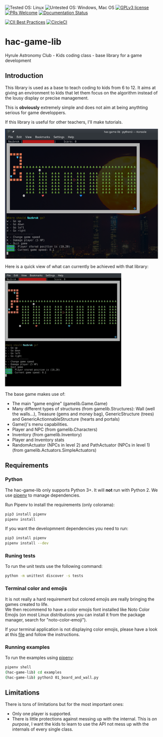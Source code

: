 ![Tested OS: Linux](https://img.shields.io/badge/Tested%20OS-Linux-green.svg "Tested OS: Linux")
![Untested OS: Windows, Mac OS](https://img.shields.io/badge/Untested%20OS-Windows,Mac%20OS-important.svg "Untested OS: Windows, Mac OS")
[![GPLv3 license](https://img.shields.io/badge/License-GPLv3-blue.svg)](http://perso.crans.org/besson/LICENSE.html)
[![PRs Welcome](https://img.shields.io/badge/PRs-welcome-brightgreen.svg)](http://makeapullrequest.com)
[![Documentation Status](https://readthedocs.org/projects/hac-game-lib/badge/?version=latest)](http://hac-game-lib.readthedocs.io/?badge=latest)
<!-- [![Known Vulnerabilities](https://snyk.io/test/github/arnauddupuis/hac-game-lib/badge.svg)](https://snyk.io/test/github/arnauddupuis/hac-game-lib) -->
[![CII Best Practices](https://bestpractices.coreinfrastructure.org/projects/2849/badge)](https://bestpractices.coreinfrastructure.org/projects/2849)
[![CircleCI](https://circleci.com/gh/arnauddupuis/hac-game-lib.svg?style=svg)](https://circleci.com/gh/arnauddupuis/hac-game-lib)

# hac-game-lib
Hyrule Astronomy Club - Kids coding class - base library for a game development

## Introduction

This library is used as a base to teach coding to kids from 6 to 12.
It aims at giving an environment to kids that let them focus on the algorithm instead of the lousy display or precise management.

This is **obviously** extremely simple and does not aim at being anythting serious for game developpers.

If this library is useful for other teachers, I'll make tutorials.

![base_game.py screenshot](https://raw.githubusercontent.com/arnauddupuis/hac-game-lib/master/images/base_game_lvl1.png "base_game.py")

Here is a quick view of what can currently be achieved with that library:

![base_game.py animation](https://raw.githubusercontent.com/arnauddupuis/hac-game-lib/master/images/base_game.gif "base_game.py")

The base game makes use of:
* The main "game engine" (gamelib.Game.Game)
* Many different types of structures (from gamelib.Structures): Wall (well the walls...), Treasure (gems and money bag), GenericStructure (trees) and GenericActionnableStructure (hearts and portals)
* Game()'s menu capabilities.
* Player and NPC (from gamelib.Characters)
* Inventory (from gamelib.Inventory)
* Player and Inventory stats
* RandomActuator (NPCs in level 2) and PathActuator (NPCs in level 1) (from gamelib.Actuators.SimpleActuators)

## Requirements

### Python

The hac-game-lib only supports Python 3+. It will **not** run with Python 2.
We use [pipenv](https://github.com/pypa/pipenv) to manage dependencies.

Run Pipenv to install the requirements (only colorama):

```bash
pip3 install pipenv
pipenv install
```

If you want the developmnent dependencies you need to run:
```bash
pip3 install pipenv
pipenv install --dev
```

### Runing tests 

To run the unit tests use the following command:

```bash
python -m unittest discover -s tests
```

### Terminal color and emojis

It is not really a hard requirement but colored emojis are really bringing the games created to life.  
We then recommend to have a color emojis font installed like Noto Color Emojis (on most Linux distributions you can install it from the package manager, search for "noto-color-emoji").

If your terminal application is not displaying color emojis, please have a look at this [file](https://gist.github.com/IgnoredAmbience/7c99b6cf9a8b73c9312a71d1209d9bbb) and follow the instructions.

### Running examples

To run the examples using [pipenv](https://github.com/pypa/pipenv):

```bash
pipenv shell
(hac-game-lib) cd examples
(hac-game-lib) python3 01_board_and_wall.py
```

## Limitations

There is tons of limitations but for the most important ones: 
* Only one player is supported.
* There is little protections against messing up with the internal. This is *on purpose*, I want the kids to learn to use the API not mess up with the internals of every single class.
